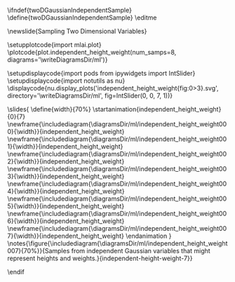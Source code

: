 \ifndef{twoDGaussianIndependentSample}
\define{twoDGaussianIndependentSample}
\editme

\newslide{Sampling Two Dimensional Variables}

\setupplotcode{import mlai.plot}
\plotcode{plot.independent_height_weight(num_samps=8, 
                               diagrams='\writeDiagramsDir/ml')}
							   
							
\setupdisplaycode{import pods
from ipywidgets import IntSlider}
\setupdisplaycode{import notutils as nu}
\displaycode{nu.display_plots('independent_height_weight{fig:0>3}.svg', 
                            directory='\writeDiagramsDir/ml', 
							fig=IntSlider(0, 0, 7, 1))}

\slides{
\define{width}{70%}
\startanimation{independent_height_weight}{0}{7}
\newframe{\includediagram{\diagramsDir/ml/independent_height_weight000}{\width}}{independent_height_weight}
\newframe{\includediagram{\diagramsDir/ml/independent_height_weight001}{\width}}{independent_height_weight}
\newframe{\includediagram{\diagramsDir/ml/independent_height_weight002}{\width}}{independent_height_weight}
\newframe{\includediagram{\diagramsDir/ml/independent_height_weight003}{\width}}{independent_height_weight}
\newframe{\includediagram{\diagramsDir/ml/independent_height_weight004}{\width}}{independent_height_weight}
\newframe{\includediagram{\diagramsDir/ml/independent_height_weight005}{\width}}{independent_height_weight}
\newframe{\includediagram{\diagramsDir/ml/independent_height_weight006}{\width}}{independent_height_weight}
\newframe{\includediagram{\diagramsDir/ml/independent_height_weight007}{\width}}{independent_height_weight}
\endanimation
}
\notes{\figure{\includediagram{\diagramsDir/ml/independent_height_weight007}{70%}}{Samples from independent Gaussian variables that might represent heights and weights.}{independent-height-weight-7}}

\endif
